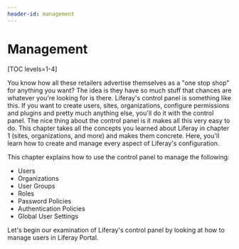 ```yaml
---
header-id: management
---
```


# Management

[TOC levels=1-4]

You know how all these retailers advertise themselves as a "one stop shop" for
anything you want? The idea is they have so much stuff that chances are whatever
you're looking for is there. Liferay's control panel is something like this. If
you want to create users, sites, organizations, configure permissions and
plugins and pretty much anything else, you'll do it with the control panel. The
nice thing about the control panel is it makes all this very easy to do. This
chapter takes all the concepts you learned about Liferay in chapter 1 (sites,
organizations, and more) and makes them concrete. Here, you'll learn how to
create and manage every aspect of Liferay's configuration. 

This chapter explains how to use the control panel to manage the following:

- Users
- Organizations
- User Groups
- Roles
- Password Policies
- Authentication Policies
- Global User Settings

Let's begin our examination of Liferay's control panel by looking at how to
manage users in Liferay Portal.
